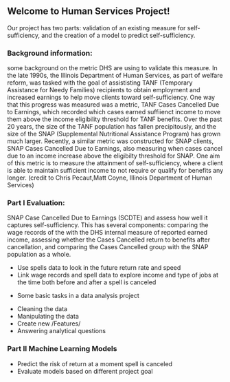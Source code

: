 ## Welcome to Human Services Project!

Our project has two parts: validation of an existing measure for self-sufficiency, and the creation of a model to predict self-sufficiency. 

### Background information:
some background on the metric DHS are using to validate this measure.
In the late 1990s, the Illinois Department of Human Services, as part of welfare reform, was tasked with the goal of assististing TANF (Temporary Assistance for Needy Families) recipients to obtain employment and increased earnings to help move clients toward self-sufficiency. One way that this progress was measured was a metric, TANF Cases Cancelled Due to Earnings, which recorded which cases earned suffiienct income to move them above the income eligibility threshold for TANF benefits.
Over the past 20 years, the size of the TANF population has fallen precipitously, and the size of the SNAP (Supplemental Nutritional Assistance Program) has grown much larger. Recently, a similar metric was constructed for SNAP clients, SNAP Cases Cancelled Due to Earnings, also measuring when cases cancel due to an income increase above the eligibilty threshold for SNAP. One aim of this metric is to measure the attainment of self-sufficiency, where a client is able to maintain sufficient income to not require or qualify for benefits any longer. (credit to Chris Pecaut,Matt Coyne, Illinois Department of Human Services)

### Part I Evaluation:
SNAP Case Cancelled Due to Earnings (SCDTE) and assess how well it captures self-sufficiency. This has several components: comparing the wage records of the with the DHS internal measure of reported earned income, assessing whether the Cases Cancelled return to benefits after cancellation, and comparing the Cases Cancelled group with the SNAP population as a whole.

- Use spells data to look in the future return rate and speed
- Link wage records and spell data to explore income and type of jobs at the time both before and after a spell is canceled 

* Some basic tasks in a data analysis project

- Cleaning the data
- Manipulating the data
- Create new /Features/
- Answering analytical questions

### Part II Machine Learning Models

- Predict the risk of return at a moment spell is canceled 
- Evaluate models based on different project goal
